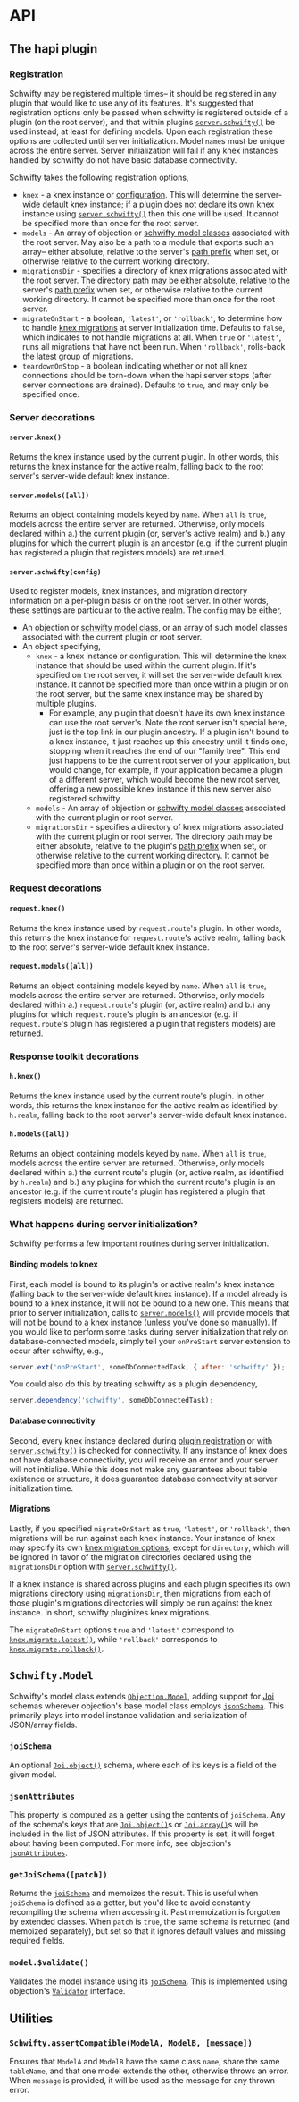# API
## The hapi plugin
### Registration
Schwifty may be registered multiple times– it should be registered in any plugin that would like to use any of its features.  It's suggested that registration options only be passed when schwifty is registered outside of a plugin (on the root server), and that within plugins [`server.schwifty()`](#serverschwiftyconfig) be used instead, at least for defining models.  Upon each registration these options are collected until server initialization.  Model `name`s must be unique across the entire server.  Server initialization will fail if any knex instances handled by schwifty do not have basic database connectivity.

Schwifty takes the following registration options,

  - `knex` - a knex instance or [configuration](http://knexjs.org/#Installation-client).  This will determine the server-wide default knex instance; if a plugin does not declare its own knex instance using [`server.schwifty()`](#serverschwiftyconfig) then this one will be used.  It cannot be specified more than once for the root server.
  - `models` - An array of objection or [schwifty model classes](#schwiftymodel) associated with the root server.  May also be a path to a module that exports such an array– either absolute, relative to the server's [path prefix](https://github.com/hapijs/hapi/blob/master/API.md#server.path()) when set, or otherwise relative to the current working directory.
  - `migrationsDir` - specifies a directory of knex migrations associated with the root server.  The directory path may be either absolute, relative to the server's [path prefix](https://github.com/hapijs/hapi/blob/master/API.md#server.path()) when set, or otherwise relative to the current working directory.  It cannot be specified more than once for the root server.
  - `migrateOnStart` - a boolean, `'latest'`, or `'rollback'`, to determine how to handle [knex migrations](http://knexjs.org/#Migrations) at server initialization time.  Defaults to `false`, which indicates to not handle migrations at all.  When `true` or `'latest'`, runs all migrations that have not been run.  When `'rollback'`, rolls-back the latest group of migrations.
  - `teardownOnStop` - a boolean indicating whether or not all knex connections should be torn-down when the hapi server stops (after server connections are drained).  Defaults to `true`, and may only be specified once.


### Server decorations
#### `server.knex()`
Returns the knex instance used by the current plugin. In other words, this returns the knex instance for the active realm, falling back to the root server's server-wide default knex instance.

#### `server.models([all])`
Returns an object containing models keyed by `name`.  When `all` is `true`, models across the entire server are returned.  Otherwise, only models declared within a.) the current plugin (or, server's active realm) and b.) any plugins for which the current plugin is an ancestor (e.g. if the current plugin has registered a plugin that registers models) are returned.

#### `server.schwifty(config)`
Used to register models, knex instances, and migration directory information on a per-plugin basis or on the root server.  In other words, these settings are particular to the active [realm](https://github.com/hapijs/hapi/blob/master/API.md#server.realm).  The `config` may be either,

  - An objection or [schwifty model class](#schwiftymodel), or an array of such model classes associated with the current plugin or root server.
  - An object specifying,
    - `knex` - a knex instance or configuration.  This will determine the knex instance that should be used within the current plugin.  If it's specified on the root server, it will set the server-wide default knex instance.  It cannot be specified more than once within a plugin or on the root server, but the same knex instance may be shared by multiple plugins.
        - For example, any plugin that doesn't have its own knex instance can use the root server's. Note the root server isn't special here, just is the top link in our plugin ancestry. If a plugin isn't bound to a knex instance, it just reaches up this ancestry until it finds one, stopping when it reaches the end of our "family tree". This end just happens to be the current root server of your application, but would change, for example, if your application became a plugin of a different server, which would become the new root server, offering a new possible knex instance if this new server also registered schwifty
    - `models` - An array of objection or [schwifty model classes](#schwiftymodel) associated with the current plugin or root server.
    - `migrationsDir` - specifies a directory of knex migrations associated with the current plugin or root server.  The directory path may be either absolute, relative to the plugin's [path prefix](https://github.com/hapijs/hapi/blob/master/API.md#server.path()) when set, or otherwise relative to the current working directory.  It cannot be specified more than once within a plugin or on the root server.


### Request decorations
#### `request.knex()`
Returns the knex instance used by `request.route`'s plugin. In other words, this returns the knex instance for `request.route`'s active realm, falling back to the root server's server-wide default knex instance.

#### `request.models([all])`
Returns an object containing models keyed by `name`.  When `all` is `true`, models across the entire server are returned. Otherwise, only models declared within a.) `request.route`'s plugin (or, active realm) and b.) any plugins for which `request.route`'s plugin is an ancestor (e.g. if `request.route`'s plugin has registered a plugin that registers models) are returned.

### Response toolkit decorations
#### `h.knex()`
Returns the knex instance used by the current route's plugin. In other words, this returns the knex instance for the active realm as identified by `h.realm`, falling back to the root server's server-wide default knex instance.

#### `h.models([all])`
Returns an object containing models keyed by `name`.  When `all` is `true`, models across the entire server are returned. Otherwise, only models declared within a.) the current route's plugin (or, active realm, as identified by `h.realm`) and b.) any plugins for which the current route's plugin is an ancestor (e.g. if the current route's plugin has registered a plugin that registers models) are returned.

### What happens during server initialization?
Schwifty performs a few important routines during server initialization.

#### Binding models to knex
First, each model is bound to its plugin's or active realm's knex instance (falling back to the server-wide default knex instance).  If a model already is bound to a knex instance, it will not be bound to a new one.  This means that prior to server initialization, calls to [`server.models()`](#servermodelsall) will provide models that will not be bound to a knex instance (unless you've done so manually).  If you would like to perform some tasks during server initialization that rely on database-connected models, simply tell your `onPreStart` server extension to occur after schwifty, e.g.,
```js
server.ext('onPreStart', someDbConnectedTask, { after: 'schwifty' });
```

You could also do this by treating schwifty as a plugin dependency,
```js
server.dependency('schwifty', someDbConnectedTask);
```

#### Database connectivity
Second, every knex instance declared during [plugin registration](#registration) or with [`server.schwifty()`](#serverschwiftyconfig) is checked for connectivity.  If any instance of knex does not have database connectivity, you will receive an error and your server will not initialize.  While this does not make any guarantees about table existence or structure, it does guarantee database connectivity at server initialization time.

#### Migrations
Lastly, if you specified `migrateOnStart` as `true`, `'latest'`, or `'rollback'`, then migrations will be run against each knex instance.  Your instance of knex may specify its own [knex migration options](http://knexjs.org/#Migrations-API), except for `directory`, which will be ignored in favor of the migration directories declared using the `migrationsDir` option with [`server.schwifty()`](#serverschwiftyconfig).

If a knex instance is shared across plugins and each plugin specifies its own migrations directory using `migrationsDir`, then migrations from each of those plugin's migrations directories will simply be run against the knex instance.  In short, schwifty pluginizes knex migrations.

The `migrateOnStart` options `true` and `'latest'` correspond to [`knex.migrate.latest()`](http://knexjs.org/#Migrations-latest), while `'rollback'` corresponds to [`knex.migrate.rollback()`](http://knexjs.org/#Migrations-rollback).

## `Schwifty.Model`
Schwifty's model class extends [`Objection.Model`](http://vincit.github.io/objection.js/#model), adding support for [Joi](https://github.com/hapijs/joi) schemas wherever objection's base model class employs [`jsonSchema`](http://vincit.github.io/objection.js/#jsonschema).  This primarily plays into model instance validation and serialization of JSON/array fields.

### `joiSchema`
An optional [`Joi.object()`](https://github.com/hapijs/joi/blob/master/API.md#object---inherits-from-any) schema, where each of its keys is a field of the given model.

### `jsonAttributes`
This property is computed as a getter using the contents of `joiSchema`.  Any of the schema's keys that are [`Joi.object()`](https://github.com/hapijs/joi/blob/master/API.md#object---inherits-from-any)s or [`Joi.array()`](https://github.com/hapijs/joi/blob/master/API.md#array---inherits-from-any)s will be included in the list of JSON attributes.  If this property is set, it will forget about having been computed.  For more info, see objection's [`jsonAttributes`](http://vincit.github.io/objection.js/#jsonattributes).

### `getJoiSchema([patch])`
Returns the [`joiSchema`](#joischema) and memoizes the result.  This is useful when `joiSchema` is defined as a getter, but you'd like to avoid constantly recompiling the schema when accessing it.  Past memoization is forgotten by extended classes.  When `patch` is `true`, the same schema is returned (and memoized separately), but set so that it ignores default values and missing required fields.

### `model.$validate()`
Validates the model instance using its [`joiSchema`](#joischema).  This is implemented using objection's [`Validator`](http://vincit.github.io/objection.js/#validator) interface.

## Utilities
### `Schwifty.assertCompatible(ModelA, ModelB, [message])`
Ensures that `ModelA` and `ModelB` have the same class `name`, share the same `tableName`, and that one model extends the other, otherwise throws an error.  When `message` is provided, it will be used as the message for any thrown error.
